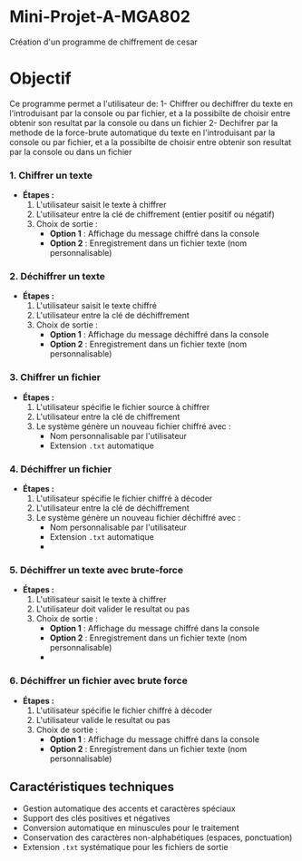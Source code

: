 
# Mini-Projet-A-MGA802
Création d'un programme de chiffrement de cesar

# Objectif
Ce programme permet a l'utilisateur de:
1- Chiffrer ou dechiffrer du texte en l'introduisant par la console ou par fichier, et a la possibilte de choisir entre
obtenir son resultat par la console ou dans un fichier
2- Dechifrer par la methode de la force-brute automatique du texte en l'introduisant par la console ou par fichier, et a la possibilte de choisir entre
obtenir son resultat par la console ou dans un fichier

### 1. Chiffrer un texte
- **Étapes :**
  1. L'utilisateur saisit le texte à chiffrer
  2. L'utilisateur entre la clé de chiffrement (entier positif ou négatif)
  3. Choix de sortie :
     - **Option 1** : Affichage du message chiffré dans la console
     - **Option 2** : Enregistrement dans un fichier texte (nom personnalisable)

### 2. Déchiffrer un texte
- **Étapes :**
  1. L'utilisateur saisit le texte chiffré
  2. L'utilisateur entre la clé de déchiffrement
  3. Choix de sortie :
     - **Option 1** : Affichage du message déchiffré dans la console
     - **Option 2** : Enregistrement dans un fichier texte (nom personnalisable)

### 3. Chiffrer un fichier
- **Étapes :**
  1. L'utilisateur spécifie le fichier source à chiffrer
  2. L'utilisateur entre la clé de chiffrement
  3. Le système génère un nouveau fichier chiffré avec :
     - Nom personnalisable par l'utilisateur
     - Extension `.txt` automatique

### 4. Déchiffrer un fichier
- **Étapes :**
  1. L'utilisateur spécifie le fichier chiffré à décoder
  2. L'utilisateur entre la clé de déchiffrement
  3. Le système génère un nouveau fichier déchiffré avec :
     - Nom personnalisable par l'utilisateur
     - Extension `.txt` automatique
     - 
### 5. Déchiffrer un texte avec brute-force
- **Étapes :**
  1. L'utilisateur saisit le texte à chiffrer
  2. L'utilisateur doit valider le resultat ou pas
  3. Choix de sortie :
     - **Option 1** : Affichage du message chiffré dans la console
     - **Option 2** : Enregistrement dans un fichier texte (nom personnalisable)
     - 
### 6. Déchiffrer un fichier avec brute force
- **Étapes :**
  1. L'utilisateur spécifie le fichier chiffré à décoder
  2. L'utilisateur valide le resultat ou pas
  3. Choix de sortie :
     - **Option 1** : Affichage du message chiffré dans la console
     - **Option 2** : Enregistrement dans un fichier texte (nom personnalisable)


## Caractéristiques techniques
- Gestion automatique des accents et caractères spéciaux
- Support des clés positives et négatives
- Conversion automatique en minuscules pour le traitement
- Conservation des caractères non-alphabétiques (espaces, ponctuation)
- Extension `.txt` systématique pour les fichiers de sortie







